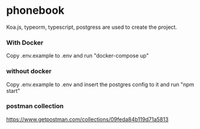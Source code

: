 # phonebook

Koa.js, typeorm, typescript, postgress are used to create the project.

### With Docker
Copy .env.example to .env and run "docker-compose up"

### without docker
Copy .env.example to .env and insert the postgres config to it and run "npm start"

### postman collection
https://www.getpostman.com/collections/09feda84b119d71a5813

